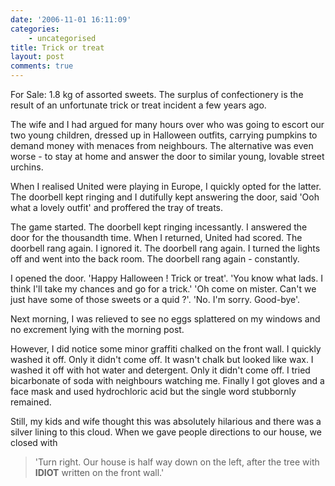 ```yaml
---
date: '2006-11-01 16:11:09'
categories:
    - uncategorised
title: Trick or treat
layout: post
comments: true
---
```

For Sale: 1.8 kg of assorted sweets. The surplus of confectionery is the
result of an unfortunate trick or treat incident a few years ago.

The wife and I had argued for many hours over who was going to escort
our two young children, dressed up in Halloween outfits, carrying
pumpkins to demand money with menaces from neighbours. The alternative
was even worse - to stay at home and answer the door to similar young,
lovable street urchins.

When I realised United were playing in Europe, I quickly opted for the
latter. The doorbell kept ringing and I dutifully kept answering the
door, said 'Ooh what a lovely outfit' and proffered the tray of treats.

The game started. The doorbell kept ringing incessantly. I answered the
door for the thousandth time. When I returned, United had scored. The
doorbell rang again. I ignored it. The doorbell rang again. I turned the
lights off and went into the back room. The doorbell rang again -
constantly.

I opened the door. 'Happy Halloween ! Trick or treat'. 'You know what
lads. I think I'll take my chances and go for a trick.' 'Oh come on
mister. Can't we just have some of those sweets or a quid ?'. 'No. I'm
sorry. Good-bye'.

Next morning, I was relieved to see no eggs splattered on my windows and
no excrement lying with the morning post.

However, I did notice some minor graffiti chalked on the front wall. I
quickly washed it off. Only it didn't come off. It wasn't chalk but
looked like wax. I washed it off with hot water and detergent. Only it
didn't come off. I tried bicarbonate of soda with neighbours watching
me. Finally I got gloves and a face mask and used hydrochloric acid but
the single word stubbornly remained.

Still, my kids and wife thought this was absolutely hilarious and there
was a silver lining to this cloud. When we gave people directions to our
house, we closed with
> 'Turn right. Our house is half way down on the left, after the tree
> with **IDIOT** written on the front wall.'
